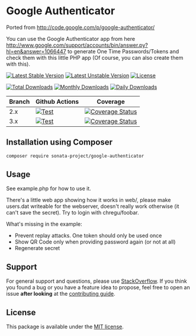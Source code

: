 # Google Authenticator

Ported from http://code.google.com/p/google-authenticator/

You can use the Google Authenticator app from here
http://www.google.com/support/accounts/bin/answer.py?hl=en&answer=1066447
to generate One Time Passwords/Tokens and check them with this little
PHP app (Of course, you can also create them with this).

[![Latest Stable Version](https://poser.pugx.org/sonata-project/google-authenticator/v/stable)](https://packagist.org/packages/sonata-project/google-authenticator)
[![Latest Unstable Version](https://poser.pugx.org/sonata-project/google-authenticator/v/unstable)](https://packagist.org/packages/sonata-project/google-authenticator)
[![License](https://poser.pugx.org/sonata-project/google-authenticator/license)](https://packagist.org/packages/sonata-project/google-authenticator)

[![Total Downloads](https://poser.pugx.org/sonata-project/google-authenticator/downloads)](https://packagist.org/packages/sonata-project/google-authenticator)
[![Monthly Downloads](https://poser.pugx.org/sonata-project/google-authenticator/d/monthly)](https://packagist.org/packages/sonata-project/google-authenticator)
[![Daily Downloads](https://poser.pugx.org/sonata-project/google-authenticator/d/daily)](https://packagist.org/packages/sonata-project/google-authenticator)

Branch | Github Actions | Coverage |
------ | -------------- | -------- |
2.x    | [![Test][test_stable_badge]][test_stable_link]     | [![Coverage Status][coverage_stable_badge]][coverage_stable_link]     |
3.x    | [![Test][test_unstable_badge]][test_unstable_link] | [![Coverage Status][coverage_unstable_badge]][coverage_unstable_link] |

## Installation using Composer

```bash
composer require sonata-project/google-authenticator
```

## Usage

See example.php for how to use it.

There's a little web app showing how it works in web/, please make users.dat
writeable for the webserver, doesn't really work otherwise (it can't save the
secret). Try to login with chregu/foobar.

What's missing in the example:

 * Prevent replay attacks. One token should only be used once
 * Show QR Code only when providing password again (or not at all)
 * Regenerate secret

## Support

For general support and questions, please use [StackOverflow](http://stackoverflow.com/questions/tagged/sonata).
If you think you found a bug or you have a feature idea to propose, feel free to open an issue
**after looking** at the [contributing guide](CONTRIBUTING.md).

## License

This package is available under the [MIT license](LICENSE).

[test_stable_badge]: https://github.com/sonata-project/GoogleAuthenticator/workflows/Test/badge.svg?branch=2.x
[test_stable_link]: https://github.com/sonata-project/GoogleAuthenticator/actions?query=workflow:test+branch:2.x
[test_unstable_badge]: https://github.com/sonata-project/GoogleAuthenticator/workflows/Test/badge.svg?branch=3.x
[test_unstable_link]: https://github.com/sonata-project/GoogleAuthenticator/actions?query=workflow:test+branch:3.x

[coverage_stable_badge]: https://codecov.io/gh/sonata-project/GoogleAuthenticator/branch/2.x/graph/badge.svg
[coverage_stable_link]: https://codecov.io/gh/sonata-project/GoogleAuthenticator/branch/2.x
[coverage_unstable_badge]: https://codecov.io/gh/sonata-project/GoogleAuthenticator/branch/3.x/graph/badge.svg
[coverage_unstable_link]: https://codecov.io/gh/sonata-project/GoogleAuthenticator/branch/3.x
